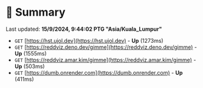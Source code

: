 # 📖 Summary
Last updated: **15/9/2024, 9:44:02 PTG "Asia/Kuala_Lumpur"**

- `GET` [https://hst.ujol.dev](https://hst.ujol.dev) - **Up** (1273ms)
- `GET` [https://reddviz.deno.dev/gimme](https://reddviz.deno.dev/gimme) - **Up** (1555ms)
- `GET` [https://reddviz.amar.kim/gimme](https://reddviz.amar.kim/gimme) - **Up** (503ms)
- `GET` [https://dumb.onrender.com](https://dumb.onrender.com) - **Up** (411ms)
